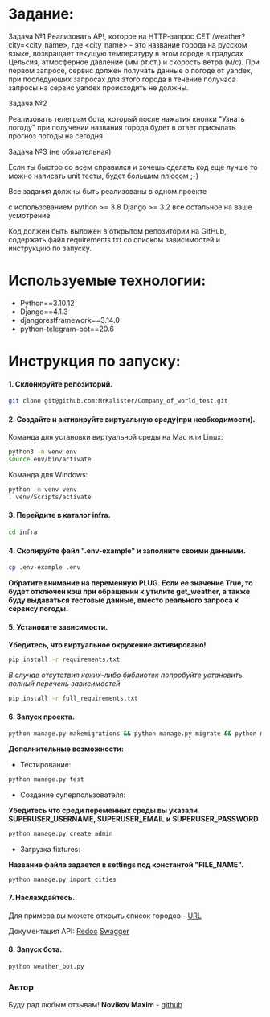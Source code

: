 # Задание:

Задача №1
Реализовать АР!, которое на НТТР-запрос СЕТ /weather?city=<city_name>, где
<city_name> - это название города на русском языке, возвращает текущую температуру
в этом городе в градусах Цельсия, атмосферное давление (мм рт.ст.) и скорость ветра
(м/с). При первом запросе, сервис должен получать данные о погоде от yandex, при
последующих запросах для этого города в течение получаса запросы на сервис yandex
происходить не должны.

Задача №2

Реализовать телеграм бота, который после нажатия кнопки "Узнать погоду" при
получении названия города будет в ответ присылать прогноз погоды на сегодня

Задача №3 (не обязательная)

Если ты быстро со всем справился и хочешь сделать код еще лучше то можно
написать unit тесты, будет большим плюсом ;-)

Все задания должны быть реализованы в одном проекте

с использованием
python >= 3.8
Django >= 3.2
все остальное на ваше усмотрение

Код должен быть выложен в открытом репозитории на GitHub, содержать файл
requirements.txt со списком зависимостей и инструкцию по запуску.

# Используемые технологии:

* Python==3.10.12
* Django==4.1.3
* djangorestframework==3.14.0
* python-telegram-bot==20.6

# Инструкция по запуску:

#### 1. Склонируйте репозиторий.

```bash
git clone git@github.com:MrKalister/Company_of_world_test.git
```

#### 2. Создайте и активируйте виртуальную среду(при необходимости).

Команда для установки виртуальной среды на Mac или Linux:

```bash
python3 -m venv env
source env/bin/activate
```

Команда для Windows:

```bash
python -m venv venv
. venv/Scripts/activate
```

#### 3. Перейдите в каталог infra.

```bash
cd infra
```

#### 4. Скопируйте файл ".env-example" и заполните своими данными.

```bash
cp .env-example .env
```

**Обратите внимание на переменную PLUG.
Если ее значение True, то будет отключен кэш при обращении к утилите get_weather,
а также буду выдаваться тестовые данные, вместо реального запроса к сервису погоды.**

#### 5. Установите зависимости.

**Убедитесь, что виртуальное окружение активировано!**

```bash
pip install -r requirements.txt
```

*В случае отсутствия каких-либо библиотек попробуйте установить полный перечень зависимостей*

```bash
pip install -r full_requirements.txt
```

#### 6. Запуск проекта.

```bash
python manage.py makemigrations && python manage.py migrate && python manage.py runserver
```

**Дополнительные возможности:**

* Тестирование:

```bash
python manage.py test
```

* Создание суперпользователя:

**Убедитесь что среди переменных среды вы указали SUPERUSER_USERNAME, SUPERUSER_EMAIL и SUPERUSER_PASSWORD**

```bash
python manage.py create_admin
```

* Загрузка fixtures:

**Название файла задается в settings под константой "FILE_NAME".**

```bash
python manage.py import_cities
```

#### 7. Наслаждайтесь.

Для примера вы можете открыть список городов - [URL](http://127.0.0.1:8000/api/v1/cities_list/)

Документация API:
[Redoc](http://127.0.0.1:8000/redoc/)
[Swagger](http://127.0.0.1:8000/swagger/)

#### 8. Запуск бота.

```bash
python weather_bot.py
```

### Автор

Буду рад любым отзывам!
**Novikov Maxim** - [github](http://github.com/MrKalister)